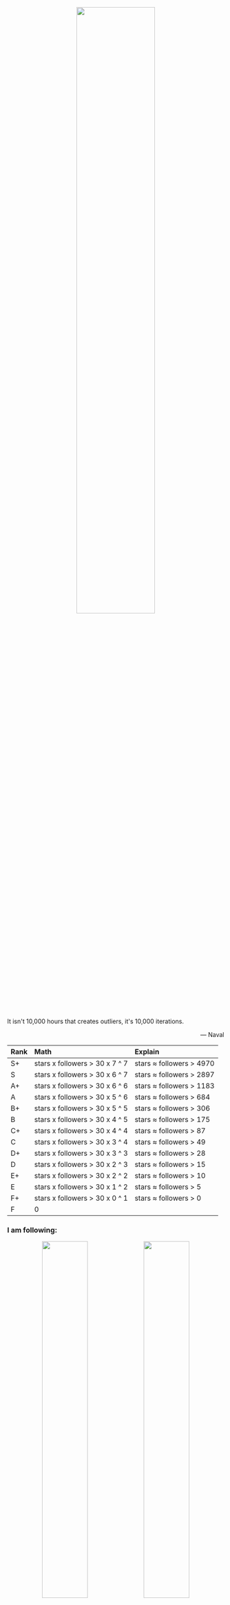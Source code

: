 <div align="center">
<a href="https://github.com/evmn"><img src="https://evmn.vercel.app/api?username=evmn&count_private=true&show_icons=true&include_all_commits=false&hide_rank=false&&bg_color=30,e96443,904e95&title_color=fff&text_color=fff"  width=60% /></a>
</div>
It isn't 10,000 hours that creates outliers, it's 10,000 iterations.
<p align="right">― Naval</p>

Rank|Math|Explain
:-|:-|:-
S+ | stars x followers > 30 x 7 ^ 7 | stars ≈ followers > 4970
S  | stars x followers > 30 x 6 ^ 7 | stars ≈ followers > 2897
A+ | stars x followers > 30 x 6 ^ 6 | stars ≈ followers > 1183
A  | stars x followers > 30 x 5 ^ 6 | stars ≈ followers > 684
B+ | stars x followers > 30 x 5 ^ 5 | stars ≈ followers > 306
B  | stars x followers > 30 x 4 ^ 5 | stars ≈ followers > 175
C+ | stars x followers > 30 x 4 ^ 4 | stars ≈ followers > 87
C  | stars x followers > 30 x 3 ^ 4 | stars ≈ followers > 49
D+ | stars x followers > 30 x 3 ^ 3 | stars ≈ followers > 28
D  | stars x followers > 30 x 2 ^ 3 | stars ≈ followers > 15
E+ | stars x followers > 30 x 2 ^ 2 | stars ≈ followers > 10
E  | stars x followers > 30 x 1 ^ 2 | stars ≈ followers > 5
F+ | stars x followers > 30 x 0 ^ 1 | stars ≈ followers > 0
F  | 0

<h3>I am following:</h3>
<div align="center">
<a href="https://github.com/evilsocket"><img src="https://evmn.vercel.app/api?username=evilsocket&count_private=true&show_icons=true&include_all_commits=false&hide_rank=false&theme=blueberry"  width=46% /></a>
<a href="https://github.com/haoel"><img src="https://evmn.vercel.app/api?username=haoel&count_private=true&show_icons=true&include_all_commits=false&hide_rank=false&theme=highcontrast"  width=46% /></a>
<a href="https://github.com/kovidgoyal"><img src="https://evmn.vercel.app/api?username=kovidgoyal&count_private=true&show_icons=true&include_all_commits=false&hide_rank=false&theme=cobalt2"  width=46% /></a>
<a href="https://github.com/manateelazycat"><img src="https://evmn.vercel.app/api?username=manateelazycat&count_private=true&show_icons=true&include_all_commits=false&hide_rank=false&theme=discord_old_blurple"  width=46% /></a>
<a href="https://github.com/qianguyihao"><img src="https://evmn.vercel.app/api?username=qianguyihao&count_private=true&show_icons=true&include_all_commits=false&hide_rank=false&theme=highcontrast"  width=46% /></a>
<a href="https://github.com/ruanyf"><img src="https://evmn.vercel.app/api?username=ruanyf&count_private=true&show_icons=true&include_all_commits=false&hide_rank=false&theme=shades-of-purple"  width=46% /></a>
<a href="https://github.com/skerkour"><img src="https://evmn.vercel.app/api?username=skerkour&count_private=true&show_icons=true&include_all_commits=false&hide_rank=false&theme=solarized-light"  width=46% /></a>
<a href="https://github.com/trimstray"><img src="https://evmn.vercel.app/api?username=trimstray&count_private=true&show_icons=true&include_all_commits=false&hide_rank=false&theme=aura_dark"  width=46% /></a>
<a href="https://github.com/vbuterin"><img src="https://evmn.vercel.app/api?username=vbuterin&count_private=true&show_icons=true&include_all_commits=false&hide_rank=false&theme=algolia"  width=46% /></a>
<a href="https://github.com/yeahwu"><img src="https://evmn.vercel.app/api?username=yeahwu&count_private=true&show_icons=true&include_all_commits=false&hide_rank=false&theme=apprentice"  width=46% /></a>
</div>
